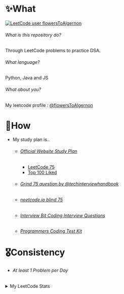 # ✨What
[![LeetCode user flowersToAlgernon](https://img.shields.io/badge/dynamic/json?style=plastic&labelColor=black&color=%23ffa116&label=Solved&query=solved&url=https%3A%2F%2Fleetcode-badge.vercel.app%2Fapi%2Fusers%2FflowersToAlgernon&logo=leetcode&logoColor=yellow)](https://leetcode.com/flowersToAlgernon/)

###### What is this repository do?

Through LeetCode problems to practice DSA.

###### What language?

Python, Java and JS

###### What about you?

My leetcode profile : [@flowersToAlgernon](https://leetcode.com/u/flowersToAlgernon/)



# 📝How

- My study plan is..
  - ###### [Official Website Study Plan](https://leetcode.com/studyplan/)
    - [LeetCode 75](https://leetcode.com/studyplan/leetcode-75/)
    - [Top 100 Liked](https://leetcode.com/studyplan/top-100-liked/)
  - ###### [Grind 75 question by @techinterviewhandbook](https://www.techinterviewhandbook.org/grind75)
  - ###### [neetcode.io blind 75](https://neetcode.io/practice)
  - ###### [Interview Bit Coding Interview Questions](https://www.interviewbit.com/coding-interview-questions/#)
  - ###### [Programmers Coding Test Kit](https://school.programmers.co.kr/learn/challenges?tab=algorithm_practice_kit)

# 🎖️Consistency 

- ###### At least 1 Problem per Day



<details> 
<summary> My LeetCode Stats</summary>

![Leetcode Stats](https://leetcard.jacoblin.cool/flowersToAlgernon?theme=light&font=Do%20Hyeon&ext=activity)

</details>



